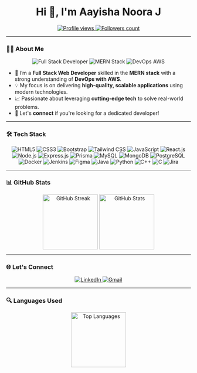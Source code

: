 <h1 align="center">Hi 👋, I'm Aayisha Noora J</h1>

<p align="center">
    <a href="https://github.com/aayishajalal">
        <img src="https://komarev.com/ghpvc/?username=aayishajalal&label=Profile%20views&color=0e75b6&style=flat" alt="Profile views" />
    </a>
    <a href="https://github.com/aayishajalal?tab=followers">
        <img src="https://img.shields.io/github/followers/aayishajalal?label=Followers&style=social" alt="Followers count">
    </a>
</p>

---

### 👩‍💻 About Me

<p align="center">
    <img src="https://img.shields.io/badge/Full%20Stack%20Developer-339933?style=for-the-badge&logo=nodedotjs&logoColor=white" alt="Full Stack Developer" />
    <img src="https://img.shields.io/badge/MERN%20Stack-61DAFB?style=for-the-badge&logo=react&logoColor=black" alt="MERN Stack" />
    <img src="https://img.shields.io/badge/DevOps-AWS-FF9900?style=for-the-badge&logo=amazonaws&logoColor=white" alt="DevOps AWS" />
</p>

- 🔭 I’m a **Full Stack Web Developer** skilled in the **MERN stack** with a strong understanding of **DevOps with AWS**.
- 💡 My focus is on delivering **high-quality, scalable applications** using modern technologies.
- 📈 Passionate about leveraging **cutting-edge tech** to solve real-world problems.
- 🤝 Let's **connect** if you're looking for a dedicated developer!

---

### 🛠️ Tech Stack

<p align="center">
    <img src="https://img.shields.io/badge/HTML5-E34F26?style=for-the-badge&logo=html5&logoColor=white" alt="HTML5" />
    <img src="https://img.shields.io/badge/CSS3-1572B6?style=for-the-badge&logo=css3&logoColor=white" alt="CSS3" />
    <img src="https://img.shields.io/badge/Bootstrap-563D7C?style=for-the-badge&logo=bootstrap&logoColor=white" alt="Bootstrap" />
    <img src="https://img.shields.io/badge/Tailwind_CSS-38B2AC?style=for-the-badge&logo=tailwind-css&logoColor=white" alt="Tailwind CSS" />
    <img src="https://img.shields.io/badge/JavaScript-323330?style=for-the-badge&logo=javascript&logoColor=F7DF1E" alt="JavaScript" />
    <img src="https://img.shields.io/badge/React-20232A?style=for-the-badge&logo=react&logoColor=61DAFB" alt="React.js" />
    <img src="https://img.shields.io/badge/Node.js-339933?style=for-the-badge&logo=nodedotjs&logoColor=white" alt="Node.js" />
    <img src="https://img.shields.io/badge/Express.js-000000?style=for-the-badge&logo=express&logoColor=white" alt="Express.js" />
    <img src="https://img.shields.io/badge/Prisma-2D3748?style=for-the-badge&logo=prisma&logoColor=white" alt="Prisma" />
    <img src="https://img.shields.io/badge/MySQL-4479A1?style=for-the-badge&logo=mysql&logoColor=white" alt="MySQL" />
    <img src="https://img.shields.io/badge/MongoDB-4EA94B?style=for-the-badge&logo=mongodb&logoColor=white" alt="MongoDB" />
    <img src="https://img.shields.io/badge/PostgreSQL-4169E1?style=for-the-badge&logo=postgresql&logoColor=white" alt="PostgreSQL" />
    <img src="https://img.shields.io/badge/Docker-2496ED?style=for-the-badge&logo=docker&logoColor=white" alt="Docker" />
    <img src="https://img.shields.io/badge/Jenkins-D24939?style=for-the-badge&logo=jenkins&logoColor=white" alt="Jenkins" />
    <img src="https://img.shields.io/badge/Figma-F24E1E?style=for-the-badge&logo=figma&logoColor=white" alt="Figma" />
    <img src="https://img.shields.io/badge/Java-007396?style=for-the-badge&logo=java&logoColor=white" alt="Java" />
    <img src="https://img.shields.io/badge/Python-3776AB?style=for-the-badge&logo=python&logoColor=white" alt="Python" />
    <img src="https://img.shields.io/badge/C++-00599C?style=for-the-badge&logo=cplusplus&logoColor=white" alt="C++" />
    <img src="https://img.shields.io/badge/C-00599C?style=for-the-badge&logo=c&logoColor=white" alt="C" />
   <img src="https://img.shields.io/badge/Jira-0052CC?style=for-the-badge&logo=jira&logoColor=white" alt="Jira" />
</p>

---

### 📊 GitHub Stats

<p align="center">
   <img align="center" src="https://github-readme-streak-stats.herokuapp.com/?user=aayishajalal&theme=radical" alt="GitHub Streak" height="150"/>
   <img align="center" src="https://github-readme-stats.vercel.app/api?username=aayishajalal&show_icons=true&theme=radical" alt="GitHub Stats" height="150" />
</p>

---

### 🌐 Let's Connect

<p align="center">
    <a href="https://linkedin.com/in/aayishajalal/" target="_blank">
        <img src="https://img.shields.io/badge/LinkedIn-0077B5?style=for-the-badge&logo=linkedin&logoColor=white" alt="LinkedIn" />
    </a>
    <a href="mailto:aayishanooraj@gmail.com">
        <img src="https://img.shields.io/badge/Gmail-D14836?style=for-the-badge&logo=gmail&logoColor=white" alt="Gmail" />
    </a>
</p>

---

### 🔍 Languages Used

<p align="center">
   <img align="center" src="https://github-readme-stats.vercel.app/api/top-langs/?username=aayishajalal&layout=compact&theme=radical" alt="Top Languages" height="150"/>
</p>
